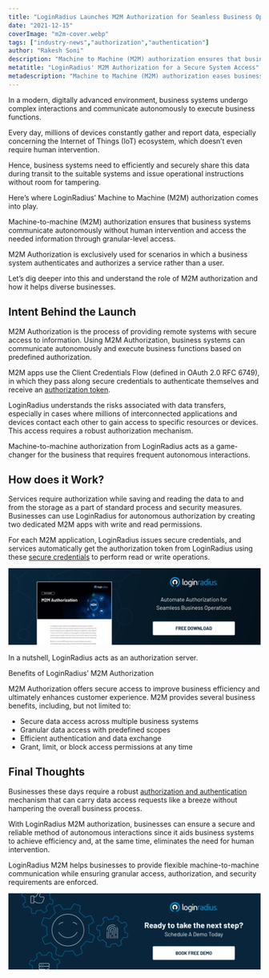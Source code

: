 ```yaml
---
title: "LoginRadius Launches M2M Authorization for Seamless Business Operations"
date: "2021-12-15"
coverImage: "m2m-cover.webp"
tags: ["industry-news","authorization","authentication"]
author: "Rakesh Soni"
description: "Machine to Machine (M2M) authorization ensures that business systems communicate autonomously without human intervention and access the needed information securely and reliably."
metatitle: "LoginRadius' M2M Authorization for a Secure System Access"
metadescription: "Machine to Machine (M2M) authorization eases business data access without human intervention.  Learn how LoginRadius’ feature works for different businesses."
---
```


In a modern, digitally advanced environment, business systems undergo complex interactions and communicate autonomously to execute business functions. 

Every day, millions of devices constantly gather and report data, especially concerning the Internet of Things (IoT) ecosystem, which doesn’t even require human intervention. 

Hence, business systems need to efficiently and securely share this data during transit to the suitable systems and issue operational instructions without room for tampering.

Here’s where LoginRadius’ Machine to Machine (M2M) authorization comes into play. 

Machine-to-machine (M2M) authorization ensures that business systems communicate autonomously without human intervention and access the needed information through granular-level access.

M2M Authorization is exclusively used for scenarios in which a business system authenticates and authorizes a service rather than a user. 

Let’s dig deeper into this and understand the role of M2M authorization and how it helps diverse businesses. 


## Intent Behind the Launch 

M2M Authorization is the process of providing remote systems with secure access to information. Using M2M Authorization, business systems can communicate autonomously and execute business functions based on predefined authorization.

M2M apps use the Client Credentials Flow (defined in OAuth 2.0 RFC 6749), in which they pass along secure credentials to authenticate themselves and receive an [authorization token](https://www.loginradius.com/blog/identity/pros-cons-token-authentication/).

LoginRadius understands the risks associated with data transfers, especially in cases where millions of interconnected applications and devices contact each other to gain access to specific resources or devices. This access requires a robust authorization mechanism. 

Machine-to-machine authorization from LoginRadius acts as a game-changer for the business that requires frequent autonomous interactions. 

## How does it Work?

Services require authorization while saving and reading the data to and from the storage as a part of standard process and security measures. Businesses can use LoginRadius for autonomous authorization by creating two dedicated M2M apps with write and read permissions.

For each M2M application, LoginRadius issues secure credentials, and services automatically get the authorization token from LoginRadius using these [secure credentials](https://www.loginradius.com/blog/identity/login-security/) to perform read or write operations. 

[![DS-M2M](DS-M2M.webp)](https://www.loginradius.com/resource/m-to-m-authorization-)

In a nutshell, LoginRadius acts as an authorization server. 

Benefits of LoginRadius’ M2M Authorization

M2M Authorization offers secure access to improve business efficiency and ultimately enhances customer experience. M2M provides several business benefits, including, but not limited to: 

* Secure data access across multiple business systems
* Granular data access with predefined scopes
* Efficient authentication and data exchange 
* Grant, limit, or block access permissions at any time

## Final Thoughts 

Businesses these days require a robust [authorization and authentication](https://www.loginradius.com/blog/identity/authentication-vs-authorization-infographic/) mechanism that can carry data access requests like a breeze without hampering the overall business process. 

With LoginRadius M2M authorization, businesses can ensure a secure and reliable method of autonomous interactions since it aids business systems to achieve efficiency and, at the same time, eliminates the need for human intervention. 

LoginRadius M2M helps businesses to provide flexible machine-to-machine communication while ensuring granular access, authorization, and security requirements are enforced.

[![Book-a-demo-loginradius](BD-Developers2-1024x310.webp)](https://www.loginradius.com/contact-us?utm_source=blog&utm_medium=web&utm_campaign=loginradius-m2m-authorization-data-access)

